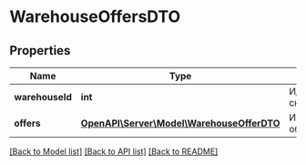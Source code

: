 # WarehouseOffersDTO

## Properties
Name | Type | Description | Notes
------------ | ------------- | ------------- | -------------
**warehouseId** | **int** | Идентификатор склада. | 
**offers** | [**OpenAPI\Server\Model\WarehouseOfferDTO**](WarehouseOfferDTO.md) | Информация об остатках. | 

[[Back to Model list]](../README.md#documentation-for-models) [[Back to API list]](../README.md#documentation-for-api-endpoints) [[Back to README]](../README.md)


